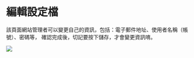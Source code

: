 # 編輯設定檔

該頁面網站管理者可以變更自己的資訊，包括：電子郵件地址、使用者名稱（帳號）、密碼等，
確認完成後，切記要按下儲存，才會變更資訊唷。

![](/_image/user/ZHqPWor.png)